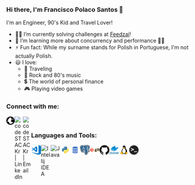 ### Hi there, I'm Francisco Polaco Santos 👋

I'm an Engineer, 90's Kid and Travel Lover!

- 👨‍💻 I’m currently solving challenges at [Feedzai][feedzai]!
- 🌱 I’m learning more about concurrency and performance 🏃💨
- ⚡ Fun fact: While my surname stands for Polish in Portuguese, I'm not actually Polish.
- 😃 I love:
    - 🛫  Traveling
    - 🎸  Rock and 80's music
    - 💲  The world of personal finance
    - 🎮  Playing video games

### Connect with me:

[<img align="left" alt="codeSTACKr.com" width="22px" src="https://raw.githubusercontent.com/iconic/open-iconic/master/svg/globe.svg" />][website]
[<img align="left" alt="codeSTACKr | LinkedIn" width="22px" src="https://cdn.jsdelivr.net/npm/simple-icons@v3/icons/linkedin.svg" />][linkedin]
[<img align="left" alt="codeSTACKr | Email" width="22px" src="https://cdn.jsdelivr.net/npm/simple-icons@v3/icons/gmail.svg" />][email]

<br />

### Languages and Tools:

[<img align="left" alt="Visual Studio Code" width="26px" src="https://raw.githubusercontent.com/github/explore/80688e429a7d4ef2fca1e82350fe8e3517d3494d/topics/visual-studio-code/visual-studio-code.png" />][devplaylist]
[<img align="left" alt="Intellij IDEA" width="26px" src="https://upload.wikimedia.org/wikipedia/commons/d/d5/IntelliJ_IDEA_Logo.svg" />][devplaylist]
[<img align="left" alt="Java" width="26px" src="https://classes.engineering.wustl.edu/cse231/core/images/2/26/Java.png" />][devplaylist]
[<img align="left" alt="Python" width="26px" src="https://raw.githubusercontent.com/github/explore/80688e429a7d4ef2fca1e82350fe8e3517d3494d/topics/python/python.png" />][devplaylist]
[<img align="left" alt="SQL" width="26px" src="https://raw.githubusercontent.com/github/explore/80688e429a7d4ef2fca1e82350fe8e3517d3494d/topics/sql/sql.png" />][devplaylist]
[<img align="left" alt="PostgreSQL" width="26px" src="https://raw.githubusercontent.com/github/explore/80688e429a7d4ef2fca1e82350fe8e3517d3494d/topics/postgresql/postgresql.png" />][devplaylist]
[<img align="left" alt="Git" width="26px" src="https://raw.githubusercontent.com/github/explore/80688e429a7d4ef2fca1e82350fe8e3517d3494d/topics/git/git.png" />][devplaylist]
[<img align="left" alt="GitHub" width="26px" src="https://raw.githubusercontent.com/github/explore/78df643247d429f6cc873026c0622819ad797942/topics/github/github.png" />][devplaylist]
[<img align="left" alt="Docker" width="26px" src="https://raw.githubusercontent.com/github/explore/80688e429a7d4ef2fca1e82350fe8e3517d3494d/topics/docker/docker.png" />][devplaylist]
[<img align="left" alt="Linux" width="26px" src="https://raw.githubusercontent.com/github/explore/80688e429a7d4ef2fca1e82350fe8e3517d3494d/topics/linux/linux.png" />][devplaylist]
[<img align="left" alt="Terminal" width="26px" src="https://raw.githubusercontent.com/github/explore/80688e429a7d4ef2fca1e82350fe8e3517d3494d/topics/terminal/terminal.png" />][devplaylist]

<br />
<br />

[website]: https://francisco-polaco.github.io/
[feedzai]: https://feedzai.com/
[instagram]: https://instagram.com/codeSTACKr
[linkedin]: https://www.linkedin.com/in/francisco-santos-bb6054115/
[email]: mailto:f.polaco.santos@gmail.com
[devplaylist]: https://open.spotify.com/playlist/2rN3mSrzUcgjlj1TcEDTX7?si=P-Kk_gV0Qgimw89Kjs70MQ
